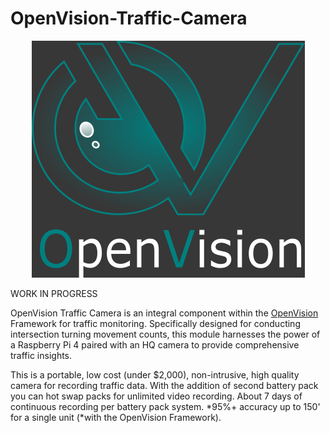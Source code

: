 # OpenVision-Traffic-Camera
<p align="center">
  <img src="https://github.com/joshkuminski/OpenVision/blob/main/Open-Vision/static/assets/OpenVisionA.png" alt="OpenVision">
</p>

WORK IN PROGRESS

OpenVision Traffic Camera is an integral component within the [OpenVision](https://github.com/joshkuminski/OpenVision) Framework for traffic monitoring. Specifically designed for conducting intersection turning movement counts, this module harnesses the power of a Raspberry Pi 4 paired with an HQ camera to provide comprehensive traffic insights.

This is a portable, low cost (under $2,000), non-intrusive, high quality camera for recording traffic data.  With the addition of second battery pack you can hot swap packs for unlimited video recording. About 7 days of continuous recording per battery pack system. *95%+ accuracy up to 150' for a single unit (*with the OpenVision Framework). 



